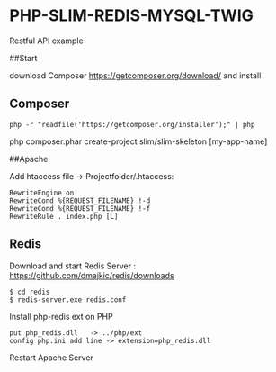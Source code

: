# PHP-SLIM-REDIS-MYSQL-TWIG
Restful API example

##Start 

download Composer https://getcomposer.org/download/ and install


## Composer
```
php -r "readfile('https://getcomposer.org/installer');" | php 
```
php composer.phar create-project slim/slim-skeleton [my-app-name]



##Apache 

Add htaccess file  -> Projectfolder/.htaccess:
```
RewriteEngine on
RewriteCond %{REQUEST_FILENAME} !-d
RewriteCond %{REQUEST_FILENAME} !-f
RewriteRule . index.php [L]
```


## Redis

Download and start Redis Server : https://github.com/dmajkic/redis/downloads
```
$ cd redis 
$ redis-server.exe redis.conf
```
Install php-redis ext on PHP
```
put php_redis.dll   -> ../php/ext
config php.ini add line -> extension=php_redis.dll
```
Restart Apache Server 
